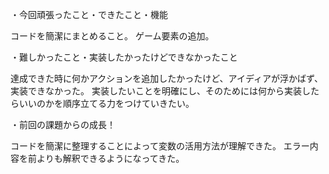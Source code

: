 ・今回頑張ったこと・できたこと・機能

コードを簡潔にまとめること。
ゲーム要素の追加。

・難しかったこと・実装したかったけどできなかったこと

達成できた時に何かアクションを追加したかったけど、アイディアが浮かばず、実装できなかった。
実装したいことを明確にし、そのためには何から実装したらいいのかを順序立てる力をつけていきたい。
  
・前回の課題からの成長！

コードを簡潔に整理することによって変数の活用方法が理解できた。
エラー内容を前よりも解釈できるようになってきた。
